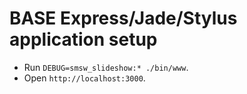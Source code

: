# BASE Express/Jade/Stylus application setup

* Run `DEBUG=smsw_slideshow:* ./bin/www`.
* Open `http://localhost:3000`.